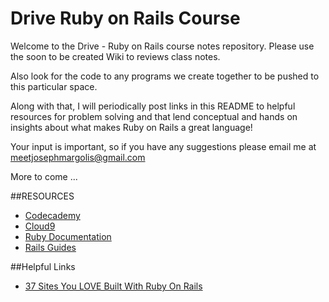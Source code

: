 # Drive Ruby on Rails Course

Welcome to the Drive - Ruby on Rails course notes repository. Please use the soon to be created Wiki to reviews class notes. 

Also look for the code to any programs we create together to be pushed to this particular space. 

Along with that, I will periodically post links in this README to helpful resources for problem solving and that lend conceptual and hands on insights about what makes Ruby on Rails a great language!

Your input is important, so if you have any suggestions please email me at [meetjosephmargolis@gmail.com](mailto:meetjosephmargolis@gmail.com)

More to come ...


##RESOURCES
* [Codecademy](https://www.codecademy.com/)
* [Cloud9](https://c9.io/)
* [Ruby Documentation](https://www.ruby-lang.org/en/)
* [Rails Guides](http://guides.rubyonrails.org/)


##Helpful Links
* [37 Sites You LOVE Built With Ruby On Rails](http://skillcrush.com/2015/02/02/37-rails-sites/)
